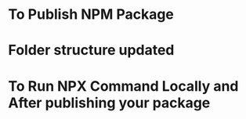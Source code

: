 # To Publish NPM Package

# Folder structure updated

 <!--
* npm login
* npm publish --access=public
-->

# To Run NPX Command Locally and After publishing your package

 <!-- To Test it Locally 
 * npm i -g
 * anywhere in terminal npx subtract
-->

 <!--  To Test it after publishing at NPM
 * npx @waqas_nazir/substract_number_package 5 2 (anywhere in terminal)
-->

